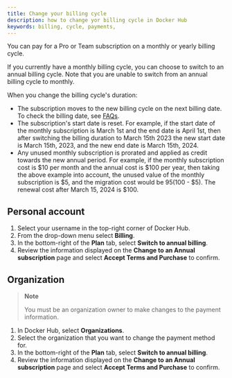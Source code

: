 ```yaml
---
title: Change your billing cycle
description: how to change yor billing cycle in Docker Hub
keywords: billing, cycle, payments, 
---
```


You can pay for a Pro or Team subscription on a monthly or yearly billing cycle.

If you currently have a monthly billing cycle, you can choose to switch to an annual billing cycle. Note that you are unable to switch from an annual billing cycle to monthly. 

When you change the billing cycle's duration:
- The subscription moves to the new billing cycle on the next billing date. To check the billing date, see [FAQs](faqs.md#where-can-i-view-my-billing-date).
- The subscription's start date is reset. For example, if the start date of the monthly subscription is March 1st and the end date is April 1st, then after switching the billing duration to March 15th 2023 the new start date is March 15th, 2023, and the new end date is March 15th, 2024.
- Any unused monthly subscription is prorated and applied as credit towards the new annual period. For example, if the monthly subscription cost is $10 per month and the annual cost is $100 per year, then taking the above example into account, the unused value of the monthly subscription is $5, and the migration cost would be $95 ($100 - $5). The renewal cost after March 15, 2024 is $100.

## Personal account

1. Select your username in the top-right corner of Docker Hub.
2. From the drop-down menu select **Billing**.
3. In the bottom-right of the **Plan** tab, select **Switch to annual billing**.
4. Review the information displayed on the **Change to an Annual subscription** page and select **Accept Terms and Purchase** to confirm.

## Organization 

> **Note**
>
> You must be an organization owner to make changes to the payment information.

1. In Docker Hub, select **Organizations**.
2. Select the organization that you want to change the payment method for. 
3. In the bottom-right of the **Plan** tab, select **Switch to annual billing**. 
4. Review the information displayed on the **Change to an Annual subscription** page and select **Accept Terms and Purchase** to confirm.
